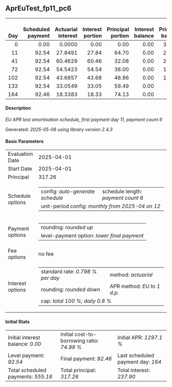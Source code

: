 <h2>AprEuTest_fp11_pc6</h2>
<table>
    <thead style="vertical-align: bottom;">
        <th style="text-align: right;">Day</th>
        <th style="text-align: right;">Scheduled payment</th>
        <th style="text-align: right;">Actuarial interest</th>
        <th style="text-align: right;">Interest portion</th>
        <th style="text-align: right;">Principal portion</th>
        <th style="text-align: right;">Interest balance</th>
        <th style="text-align: right;">Principal balance</th>
        <th style="text-align: right;">Total actuarial interest</th>
        <th style="text-align: right;">Total interest</th>
        <th style="text-align: right;">Total principal</th>
    </thead>
    <tr style="text-align: right;">
        <td class="ci00">0</td>
        <td class="ci01" style="white-space: nowrap;">0.00</td>
        <td class="ci02">0.0000</td>
        <td class="ci03">0.00</td>
        <td class="ci04">0.00</td>
        <td class="ci05">0.00</td>
        <td class="ci06">317.26</td>
        <td class="ci07">0.0000</td>
        <td class="ci08">0.00</td>
        <td class="ci09">0.00</td>
    </tr>
    <tr style="text-align: right;">
        <td class="ci00">11</td>
        <td class="ci01" style="white-space: nowrap;">92.54</td>
        <td class="ci02">27.8491</td>
        <td class="ci03">27.84</td>
        <td class="ci04">64.70</td>
        <td class="ci05">0.00</td>
        <td class="ci06">252.56</td>
        <td class="ci07">27.8491</td>
        <td class="ci08">27.84</td>
        <td class="ci09">64.70</td>
    </tr>
    <tr style="text-align: right;">
        <td class="ci00">41</td>
        <td class="ci01" style="white-space: nowrap;">92.54</td>
        <td class="ci02">60.4629</td>
        <td class="ci03">60.46</td>
        <td class="ci04">32.08</td>
        <td class="ci05">0.00</td>
        <td class="ci06">220.48</td>
        <td class="ci07">88.3119</td>
        <td class="ci08">88.30</td>
        <td class="ci09">96.78</td>
    </tr>
    <tr style="text-align: right;">
        <td class="ci00">72</td>
        <td class="ci01" style="white-space: nowrap;">92.54</td>
        <td class="ci02">54.5423</td>
        <td class="ci03">54.54</td>
        <td class="ci04">38.00</td>
        <td class="ci05">0.00</td>
        <td class="ci06">182.48</td>
        <td class="ci07">142.8543</td>
        <td class="ci08">142.84</td>
        <td class="ci09">134.78</td>
    </tr>
    <tr style="text-align: right;">
        <td class="ci00">102</td>
        <td class="ci01" style="white-space: nowrap;">92.54</td>
        <td class="ci02">43.6857</td>
        <td class="ci03">43.68</td>
        <td class="ci04">48.86</td>
        <td class="ci05">0.00</td>
        <td class="ci06">133.62</td>
        <td class="ci07">186.5400</td>
        <td class="ci08">186.52</td>
        <td class="ci09">183.64</td>
    </tr>
    <tr style="text-align: right;">
        <td class="ci00">133</td>
        <td class="ci01" style="white-space: nowrap;">92.54</td>
        <td class="ci02">33.0549</td>
        <td class="ci03">33.05</td>
        <td class="ci04">59.49</td>
        <td class="ci05">0.00</td>
        <td class="ci06">74.13</td>
        <td class="ci07">219.5949</td>
        <td class="ci08">219.57</td>
        <td class="ci09">243.13</td>
    </tr>
    <tr style="text-align: right;">
        <td class="ci00">164</td>
        <td class="ci01" style="white-space: nowrap;">92.46</td>
        <td class="ci02">18.3383</td>
        <td class="ci03">18.33</td>
        <td class="ci04">74.13</td>
        <td class="ci05">0.00</td>
        <td class="ci06">0.00</td>
        <td class="ci07">237.9332</td>
        <td class="ci08">237.90</td>
        <td class="ci09">317.26</td>
    </tr>
</table>
<h4>Description</h4>
<p><i>EU APR test amortisation schedule, first payment day 11, payment count 6</i></p>
<p>Generated: <i>2025-05-08 using library version 2.4.3</i></p>
<h4>Basic Parameters</h4>
<table>
    <tr>
        <td>Evaluation Date</td>
        <td>2025-04-01</td>
    </tr>
    <tr>
        <td>Start Date</td>
        <td>2025-04-01</td>
    </tr>
    <tr>
        <td>Principal</td>
        <td>317.26</td>
    </tr>
    <tr>
        <td>Schedule options</td>
        <td>
            <table>
                <tr>
                    <td>config: <i>auto-generate schedule</i></td>
                    <td>schedule length: <i><i>payment count</i> 6</i></td>
                </tr>
                <tr>
                    <td colspan="2" style="white-space: nowrap;">unit-period config: <i>monthly from 2025-04 on 12</i></td>
                </tr>
            </table>
        </td>
    </tr>
    <tr>
        <td>Payment options</td>
        <td>
            <table>
                <tr>
                    <td>rounding: <i>rounded up</i></td>
                </tr>
                <tr>
                    <td>level-payment option: <i>lower&nbsp;final&nbsp;payment</i></td>
                </tr>
            </table>
        </td>
    </tr>
    <tr>
        <td>Fee options</td>
        <td>no fee
        </td>
    </tr>
    <tr>
        <td>Interest options</td>
        <td>
            <table>
                <tr>
                    <td>standard rate: <i>0.798 % per day</i></td>
                    <td>method: <i>actuarial</i></td>
                </tr>
                <tr>
                    <td>rounding: <i>rounded down</i></td>
                    <td>APR method: <i>EU to 1 d.p.</i></td>
                </tr>
                <tr>
                    <td colspan="2">cap: <i>total 100 %; daily 0.8 %</td>
                </tr>
            </table>
        </td>
    </tr>
</table>
<h4>Initial Stats</h4>
<table>
    <tr>
        <td>Initial interest balance: <i>0.00</i></td>
        <td>Initial cost-to-borrowing ratio: <i>74.99 %</i></td>
        <td>Initial APR: <i>1297.1 %</i></td>
    </tr>
    <tr>
        <td>Level payment: <i>92.54</i></td>
        <td>Final payment: <i>92.46</i></td>
        <td>Last scheduled payment day: <i>164</i></td>
    </tr>
    <tr>
        <td>Total scheduled payments: <i>555.16</i></td>
        <td>Total principal: <i>317.26</i></td>
        <td>Total interest: <i>237.90</i></td>
    </tr>
</table>